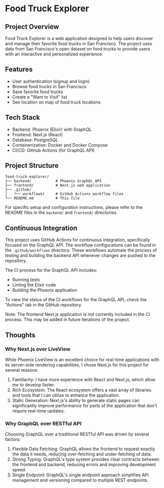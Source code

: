 # Food Truck Explorer

## Project Overview
Food Truck Explorer is a web application designed to help users discover and manage their favorite food trucks in San Francisco. The project uses data from San Francisco's open dataset on food trucks to provide users with an interactive and personalized experience.

## Features
- User authentication (signup and login)
- Browse food trucks in San Francisco
- Save favorite food trucks
- Create a "Want to Visit" list
- See location on map of food truck locations

## Tech Stack
- Backend: Phoenix (Elixir) with GraphQL
- Frontend: Next.js (React)
- Database: PostgreSQL
- Containerization: Docker and Docker Compose
- CI/CD: GitHub Actions (for GraphQL API)

## Project Structure
```
food-truck-explorer/
├── backend/           # Phoenix GraphQL API
├── frontend/          # Next.js web application
├── .github/
│   └── workflows/     # GitHub Actions workflow files
└── README.md          # This file
```

For specific setup and configuration instructions, please refer to the README files in the `backend/` and `frontend/` directories.

## Continuous Integration

This project uses GitHub Actions for continuous integration, specifically focused on the GraphQL API. The workflow configurations can be found in the `.github/workflows` directory. These workflows automate the process of testing and building the backend API whenever changes are pushed to the repository.

The CI process for the GraphQL API includes:
- Running tests
- Linting the Elixir code
- Building the Phoenix application

To view the status of the CI workflows for the GraphQL API, check the "Actions" tab in the GitHub repository.

Note: The frontend Next.js application is not currently included in the CI process. This may be added in future iterations of the project.

## Thoughts

### Why Next.js over LiveView
While Phoenix LiveView is an excellent choice for real-time applications with its server-side rendering capabilities, I chose Next.js for this project for several reasons:

1. Familiarity: I have more experience with React and Next.js, which allow me to develop faster.
2. Rich Ecosystem: The React ecosystem offers a vast array of libraries and tools that I can utilize to enhance the application.
3. Static Generation: Next.js's ability to generate static pages can significantly improve performance for parts of the application that don't require real-time updates.

### Why GraphQL over RESTful API
Choosing GraphQL over a traditional RESTful API was driven by several factors:

1. Flexible Data Fetching: GraphQL allows the frontend to request exactly the data it needs, reducing over-fetching and under-fetching of data.
2. Strong Typing: GraphQL's type system provides clear contracts between the frontend and backend, reducing errors and improving development speed.
3. Single Endpoint: GraphQL's single endpoint approach simplifies API management and versioning compared to multiple REST endpoints.

